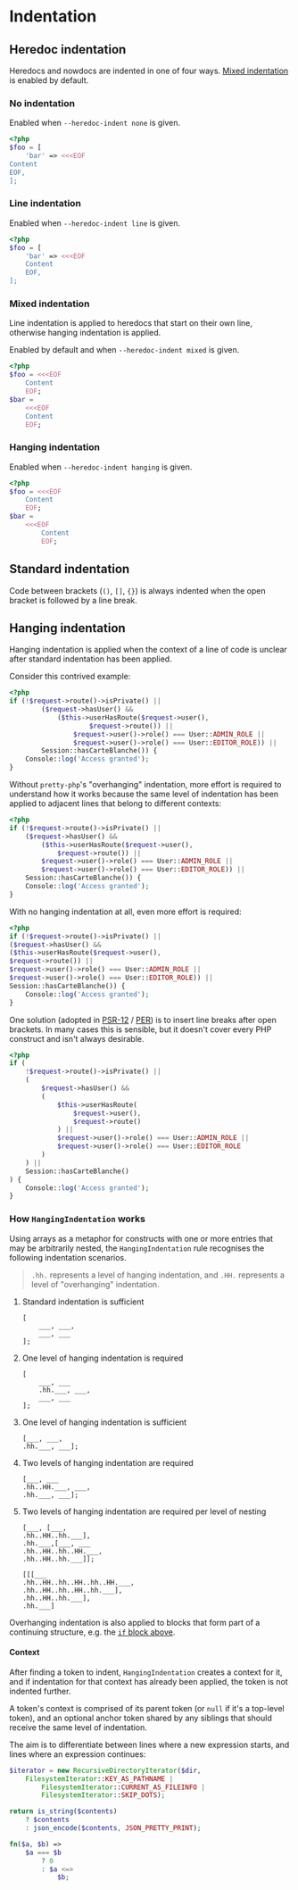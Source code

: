 # Indentation

## Heredoc indentation

Heredocs and nowdocs are indented in one of four ways. [Mixed
indentation][mixed] is enabled by default.

### No indentation

Enabled when `--heredoc-indent none` is given.

```php
<?php
$foo = [
    'bar' => <<<EOF
Content
EOF,
];
```

### Line indentation

Enabled when `--heredoc-indent line` is given.

```php
<?php
$foo = [
    'bar' => <<<EOF
    Content
    EOF,
];
```

### Mixed indentation

Line indentation is applied to heredocs that start on their own line, otherwise
hanging indentation is applied.

Enabled by default and when `--heredoc-indent mixed` is given.

```php
<?php
$foo = <<<EOF
    Content
    EOF;
$bar =
    <<<EOF
    Content
    EOF;
```

### Hanging indentation

Enabled when `--heredoc-indent hanging` is given.

```php
<?php
$foo = <<<EOF
    Content
    EOF;
$bar =
    <<<EOF
        Content
        EOF;
```

## Standard indentation

Code between brackets (`()`, `[]`, `{}`) is always indented when the open
bracket is followed by a line break.

## Hanging indentation

Hanging indentation is applied when the context of a line of code is unclear
after standard indentation has been applied.

Consider this contrived example:

```php
<?php
if (!$request->route()->isPrivate() ||
        ($request->hasUser() &&
            ($this->userHasRoute($request->user(),
                    $request->route()) ||
                $request->user()->role() === User::ADMIN_ROLE ||
                $request->user()->role() === User::EDITOR_ROLE)) ||
        Session::hasCarteBlanche()) {
    Console::log('Access granted');
}
```

Without `pretty-php`'s "overhanging" indentation, more effort is required to
understand how it works because the same level of indentation has been applied
to adjacent lines that belong to different contexts:

```php
<?php
if (!$request->route()->isPrivate() ||
    ($request->hasUser() &&
        ($this->userHasRoute($request->user(),
            $request->route()) ||
        $request->user()->role() === User::ADMIN_ROLE ||
        $request->user()->role() === User::EDITOR_ROLE)) ||
    Session::hasCarteBlanche()) {
    Console::log('Access granted');
}
```

With no hanging indentation at all, even more effort is required:

```php
<?php
if (!$request->route()->isPrivate() ||
($request->hasUser() &&
($this->userHasRoute($request->user(),
$request->route()) ||
$request->user()->role() === User::ADMIN_ROLE ||
$request->user()->role() === User::EDITOR_ROLE)) ||
Session::hasCarteBlanche()) {
    Console::log('Access granted');
}
```

One solution (adopted in [PSR-12][] / [PER][]) is to insert line breaks after
open brackets. In many cases this is sensible, but it doesn't cover every PHP
construct and isn't always desirable.

```php
<?php
if (
    !$request->route()->isPrivate() ||
    (
        $request->hasUser() &&
        (
            $this->userHasRoute(
                $request->user(),
                $request->route()
            ) ||
            $request->user()->role() === User::ADMIN_ROLE ||
            $request->user()->role() === User::EDITOR_ROLE
        )
    ) ||
    Session::hasCarteBlanche()
) {
    Console::log('Access granted');
}
```

### How `HangingIndentation` works

Using arrays as a metaphor for constructs with one or more entries that may be
arbitrarily nested, the `HangingIndentation` rule recognises the following
indentation scenarios.

> `.hh.` represents a level of hanging indentation, and `.HH.` represents a
> level of "overhanging" indentation.

1. Standard indentation is sufficient

   ```
   [
       ___, ___,
       ___, ___
   ];
   ```

2. One level of hanging indentation is required

   ```
   [
       ___, ___
       .hh.___, ___,
       ___, ___
   ];
   ```

3. One level of hanging indentation is sufficient

   ```
   [___, ___,
   .hh.___, ___];
   ```

4. Two levels of hanging indentation are required

   ```
   [___, ___
   .hh..HH.___, ___,
   .hh.___, ___];
   ```

5. Two levels of hanging indentation are required per level of nesting

   ```
   [___, [___,
   .hh..HH..hh.___],
   .hh.___,[___, ___
   .hh..HH..hh..HH.___,
   .hh..HH..hh.___]];
   ```

   ```
   [[[___
   .hh..HH..hh..HH..hh..HH.___,
   .hh..HH..hh..HH..hh.___],
   .hh..HH..hh.___],
   .hh.___]
   ```

Overhanging indentation is also applied to blocks that form part of a continuing
structure, e.g. the [`if` block above](#hanging-indentation).

#### Context

After finding a token to indent, `HangingIndentation` creates a context for it,
and if indentation for that context has already been applied, the token is not
indented further.

A token's context is comprised of its parent token (or `null` if it's a
top-level token), and an optional anchor token shared by any siblings that
should receive the same level of indentation.

The aim is to differentiate between lines where a new expression starts, and
lines where an expression continues:

```php
$iterator = new RecursiveDirectoryIterator($dir,
    FilesystemIterator::KEY_AS_PATHNAME |
        FilesystemIterator::CURRENT_AS_FILEINFO |
        FilesystemIterator::SKIP_DOTS);
```

```php
return is_string($contents)
    ? $contents
    : json_encode($contents, JSON_PRETTY_PRINT);
```

```php
fn($a, $b) =>
    $a === $b
        ? 0
        : $a <=>
            $b;
```

[mixed]: #mixed-indentation
[PSR-12]: https://www.php-fig.org/psr/psr-12/
[PER]: https://www.php-fig.org/per/coding-style/
